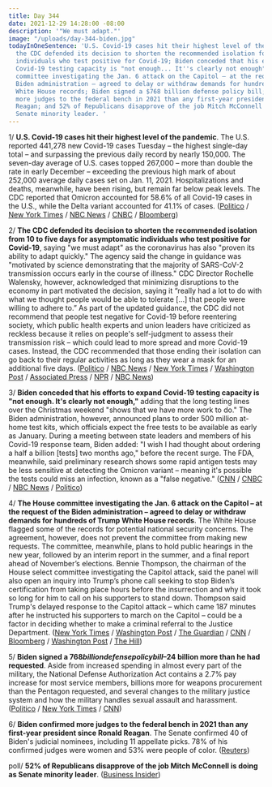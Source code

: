 ```yaml
---
title: Day 344
date: 2021-12-29 14:28:00 -08:00
description: '"We must adapt."'
image: "/uploads/day-344-biden.jpg"
todayInOneSentence: 'U.S. Covid-19 cases hit their highest level of the pandemic;
  the CDC defended its decision to shorten the recommended isolation for asymptomatic
  individuals who test positive for Covid-19; Biden conceded that his efforts to expand
  Covid-19 testing capacity is "not enough... It''s clearly not enough"; the House
  committee investigating the Jan. 6 attack on the Capitol – at the request of the
  Biden administration – agreed to delay or withdraw demands for hundreds of Trump
  White House records; Biden signed a $768 billion defense policy bill; Biden confirmed
  more judges to the federal bench in 2021 than any first-year president since Ronald
  Reagan; and 52% of Republicans disapprove of the job Mitch McConnell is doing as
  Senate minority leader. '
---
```


1/ **U.S. Covid-19 cases hit their highest level of the pandemic**. The U.S. reported 441,278 new Covid-19 cases Tuesday – the highest single-day total – and surpassing the previous daily record by nearly 150,000. The seven-day average of U.S. cases topped 267,000 – more than double the rate in early December – exceeding the previous high mark of about 252,000 average daily cases set on Jan. 11, 2021. Hospitalizations and deaths, meanwhile, have been rising, but remain far below peak levels. The CDC reported that Omicron accounted for 58.6% of all Covid-19 cases in the U.S., while the Delta variant accounted for 41.1% of cases. ([Politico](https://www.politico.com/news/2021/12/28/us-new-daily-high-covid-526223) / [New York Times](https://www.nytimes.com/2021/12/28/world/us-covid-case-record-omicron.html) / [NBC News](https://www.nbcnews.com/news/world/omicron-surges-us-uk-others-shatter-covid-records-rcna10279) / [CNBC](https://www.cnbc.com/2021/12/29/us-covid-cases-rise-to-pandemic-high-as-delta-and-omicron-circulate.html) / [Bloomberg](https://www.bloomberg.com/news/articles/2021-12-28/omicron-causes-fewer-u-s-hospitalizations-than-prior-waves?sref=MIBMEEoj))

2/ **The CDC defended its decision to shorten the recommended isolation from 10 to five days for asymptomatic individuals who test positive for Covid-19**, saying "we must adapt" as the coronavirus has also "proven its ability to adapt quickly." The agency said the change in guidance was "motivated by science demonstrating that the majority of SARS-CoV-2 transmission occurs early in the course of illness." CDC Director Rochelle Walensky, however, acknowledged that minimizing disruptions to the economy in part motivated the decision, saying it “really had a lot to do with what we thought people would be able to tolerate \[...\] that people were willing to adhere to.” As part of the updated guidance, the CDC did not recommend that people test negative for Covid-19 before reentering society, which public health experts and union leaders have criticized as reckless because it relies on people's self-judgment to assess their transmission risk – which could lead to more spread and more Covid-19 cases. Instead, the CDC recommended that those ending their isolation can go back to their regular activities as long as they wear a mask for an additional five days. ([Politico](https://www.politico.com/news/2021/12/29/cdc-defends-new-covid-guidelines-526234) / [NBC News](https://www.nbcnews.com/health/health-news/cdc-defends-covid-isolation-guidelines-omicron-surge-rcna10320) / [New York Times](https://www.nytimes.com/2021/12/27/health/omicron-cdc.html) / [Washington Post](https://www.washingtonpost.com/health/2021/12/28/cdc-isolation-guidelines-rationale/) / [Associated Press](https://apnews.com/article/coronavirus-pandemic-science-business-health-rochelle-walensky-d7d609c9c01e200d250df7ca7282c9d6) / [NPR](https://www.npr.org/sections/health-shots/2021/12/28/1068632200/cdc-covid-guidelines-testing) / [NBC News](https://www.nbcnews.com/politics/politics-news/cdc-shortens-isolation-period-asymptomatic-people-who-test-positive-covid-n1286653))

3/ **Biden conceded that his efforts to expand Covid-19 testing capacity is "not enough. It's clearly not enough,"** adding that the long testing lines over the Christmas weekend "shows that we have more work to do." The Biden administration, however, announced plans to order 500 million at-home test kits, which officials expect the free tests to be available as early as January. During a meeting between state leaders and members of his Covid-19 response team, Biden added: "I wish I had thought about ordering a half a billion \[tests\] two months ago," before the recent surge. The FDA, meanwhile, said preliminary research shows some rapid antigen tests may be less sensitive at detecting the Omicron variant – meaning it's possible the tests could miss an infection, known as a "false negative." ([CNN](https://www.cnn.com/2021/12/27/politics/biden-covid-governors/index.html) / [CNBC](https://www.cnbc.com/2021/12/23/biden-wishes-he-thought-about-ordering-500-million-at-home-covid-tests-2-months-ago.html) / [NBC News](https://www.nbcnews.com/politics/politics-news/fda-says-rapid-covid-antigen-tests-may-be-less-sensitive-n1286722) / [Politico](https://www.politico.com/news/2021/12/28/fda-antigen-tests-reduced-sensitivity-omicron-526217))

4/ **The House committee investigating the Jan. 6 attack on the Capitol – at the request of the Biden administration – agreed to delay or withdraw demands for hundreds of Trump White House records**. The White House flagged some of the records for potential national security concerns. The agreement, however, does not prevent the committee from making new requests. The committee, meanwhile, plans to hold public hearings in the new year, followed by an interim report in the summer, and a final report ahead of November’s elections. Bennie Thompson, the chairman of the House select committee investigating the Capitol attack, said the panel will also open an inquiry into Trump’s phone call seeking to stop Biden’s certification from taking place hours before the insurrection and why it took so long for him to call on his supporters to stand down. Thompson said Trump's delayed response to the Capitol attack – which came 187 minutes after he instructed his supporters to march on the Capitol – could be a factor in deciding whether to make a criminal referral to the Justice Department. ([New York Times](https://www.nytimes.com/2021/12/28/us/politics/trump-jan-6.html) / [Washington Post](https://www.washingtonpost.com/politics/january-6-attack-investigation/2021/12/27/e2c37488-62d4-11ec-8ce3-9454d0b46d42_story.html) / [The Guardian](https://www.theguardian.com/us-news/2021/dec/27/capitol-attack-panel-investigate-trump-call-willard-hotel-before-assault) / [CNN](https://www.cnn.com/2021/12/28/politics/january-6-committee-trump-documents/index.html) / [Bloomberg](https://www.bloomberg.com/news/articles/2021-12-27/trump-says-he-didn-t-owe-duty-of-care-to-rivals-on-jan-6?sref=MIBMEEoj) / [Washington Post](https://www.washingtonpost.com/politics/january-6-thompson-trump/2021/12/23/36318a92-6384-11ec-a7e8-3a8455b71fad_story.html) / [The Hill](https://thehill.com/policy/national-security/587171-jan-6-panel-signals-interest-in-whether-trump-committed-crime))

5/ **Biden signed a $768 billion defense policy bill – $24 billion more than he had requested**. Aside from increased spending in almost every part of the military, the National Defense Authorization Act contains a 2.7% pay increase for most service members, billions more for weapons procurement than the Pentagon requested, and several changes to the military justice system and how the military handles sexual assault and harassment. ([Politico](https://www.politico.com/news/2021/12/27/biden-signs-defense-policy-bill-526171) / [New York Times](https://www.nytimes.com/2021/12/27/us/politics/biden-defense-bill.html) / [CNN](https://www.cnn.com/2021/12/27/politics/joe-biden-signs-ndaa/index.html))

6/ **Biden confirmed more judges to the federal bench in 2021 than any first-year president since Ronald Reagan**. The Senate confirmed 40 of Biden's judicial nominees, including 11 appellate picks. 78% of his confirmed judges were women and 53% were people of color. ([Reuters](https://www.reuters.com/legal/government/biden-finishes-2021-with-most-confirmed-judicial-picks-since-reagan-2021-12-28/))

poll/ **52% of Republicans disapprove of the job Mitch McConnell is doing as Senate minority leader**. ([Business Insider](https://www.businessinsider.com/poll-52-percent-republicans-disapprove-mitch-mcconnell-trump-seeks-ouster-2021-12))

